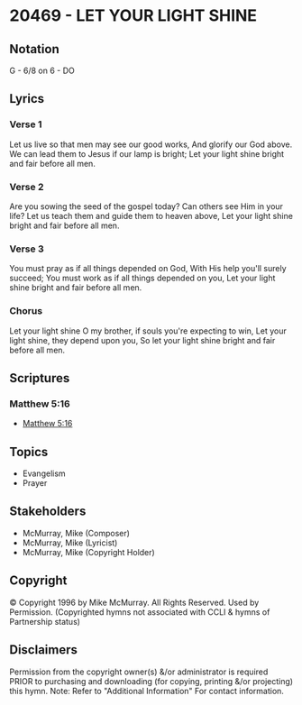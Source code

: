 # 20469 - LET YOUR LIGHT SHINE

## Notation

G - 6/8 on 6 - DO

## Lyrics

### Verse 1

Let us live so that men may see our good works, And glorify our God above. We can lead them to Jesus if our lamp is bright; Let your light shine bright and fair before all men.

### Verse 2

Are you sowing the seed of the gospel today? Can others see Him in your life? Let us teach them and guide them to heaven above, Let your light shine bright and fair before all men.

### Verse 3

You must pray as if all things depended on God, With His help you'll surely succeed; You must work as if all things depended on you, Let your light shine bright and fair before all men.

### Chorus

Let your light shine O my brother, if souls you're expecting to win, Let your light shine, they depend upon you, So let your light shine bright and fair before all men.


## Scriptures

### Matthew 5:16

- [Matthew 5:16](https://www.biblegateway.com/passage/?search=Matthew%205%3A16)


## Topics

- Evangelism
- Prayer

## Stakeholders

- McMurray, Mike (Composer)
- McMurray, Mike (Lyricist)
- McMurray, Mike (Copyright Holder)

## Copyright

© Copyright 1996 by Mike McMurray. All Rights Reserved. Used by Permission.
(Copyrighted hymns not associated with CCLI & hymns of Partnership status)

## Disclaimers

Permission from the copyright owner(s) &/or administrator is required PRIOR to purchasing and downloading (for copying, printing &/or projecting) this hymn.
Note: Refer to "Additional Information" For contact information.


